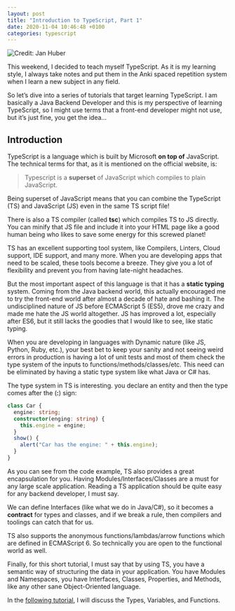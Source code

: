 ```yaml
---
layout: post
title: "Introduction to TypeScript, Part 1"
date: 2020-11-04 10:46:48 +0100
categories: typescript
---
```


![Credit: Jan Huber](https://images.unsplash.com/photo-1604238375869-8fa40deb74a5?ixlib=rb-1.2.1&auto=format&fit=crop&w=1534&q=80)

This weekend, I decided to teach myself TypeScript. As it is my learning style, I always take notes and put them in the Anki spaced repetition system when I learn a new subject in any field.

So let’s dive into a series of tutorials that target learning TypeScript. I am basically a Java Backend Developer and this is my perspective of learning TypeScript, so I might use terms that a front-end developer might not use, but it’s just fine, you get the idea…

## Introduction

TypeScript is a language which is built by Microsoft **on top of** JavaScript. The technical terms for that, as it is mentioned on the official website, is:

> Typescript is a **superset** of JavaScript which compiles to plain JavaScript.

Being superset of JavaScript means that you can combine the TypeScript (TS) and JavaScript (JS) even in the same TS script file!

There is also a TS compiler (called **tsc**) which compiles TS to JS directly. You can minify that JS file and include it into your HTML page like a good human being who likes to save some energy for this screwed planet!

TS has an excellent supporting tool system, like Compilers, Linters, Cloud support, IDE support, and many more. When you are developing apps that need to be scaled, these tools become a breeze. They give you a lot of flexibility and prevent you from having late-night headaches.

But the most important aspect of this language is that it has a **static typing** system. Coming from the Java backend world, this actually encouraged me to try the front-end world after almost a decade of hate and bashing it. The undisciplined nature of JS before ECMAScript 5 (ES5), drove me crazy and made me hate the JS world altogether. JS has improved a lot, especially after ES6, but it still lacks the goodies that I would like to see, like static typing.

When you are developing in languages with Dynamic nature (like JS, Python, Ruby, etc.), your best bet to keep your sanity and not seeing weird errors in production is having a lot of unit tests and most of them check the type system of the inputs to functions/methods/classes/etc. This need can be eliminated by having a static type system like what Java or C# has.

The type system in TS is interesting. you declare an entity and then the type comes after the (**:**) sign:

```typescript
class Car {
  engine: string;
  constructor(enging: string) {
    this.engine = engine;
  }
  show() {
    alert("Car has the engine: " + this.engine);
  }
}
```

As you can see from the code example, TS also provides a great encapsulation for you. Having Modules/Interfaces/Classes are a must for any large scale application. Reading a TS application should be quite easy for any backend developer, I must say.

We can define Interfaces (like what we do in Java/C#), so it becomes a **contract** for types and classes, and if we break a rule, then compilers and toolings can catch that for us.

TS also supports the anonymous functions/lambdas/arrow functions which are defined in ECMAScript 6. So technically you are open to the functional world as well.

Finally, for this short tutorial, I must say that by using TS, you have a semantic way of structuring the data in your application. You have Modules and Namespaces, you have Interfaces, Classes, Properties, and Methods, like any other sane Object-Oriented language.

In the [following tutorial](https://vahid-r.com/introduction-to-typescript-part-2), I will discuss the Types, Variables, and Functions.